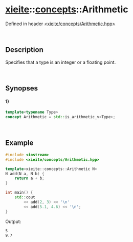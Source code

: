 # [xieite](../xieite.md)\:\:[concepts](../concepts.md)\:\:Arithmetic
Defined in header [<xieite/concepts/Arithmetic.hpp>](../../include/xieite/concepts/Arithmetic.hpp)

&nbsp;

## Description
Specifies that a type is an integer or a floating point.

&nbsp;

## Synopses
#### 1)
```cpp
template<typename Type>
concept Arithmetic = std::is_arithmetic_v<Type>;
```

&nbsp;

## Example
```cpp
#include <iostream>
#include <xieite/concepts/Arithmetic.hpp>

template<xieite::concepts::Arithmetic N>
N add(N a, N b) {
    return a + b;
}

int main() {
    std::cout
        << add(2, 3) << '\n'
        << add(5.1, 4.6) << '\n';
}
```
Output:
```
5
9.7
```
